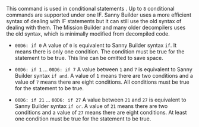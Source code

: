 This command is used in conditional statements . Up to `8` conditional commands are supported under one IF. Sanny Builder uses a more efficient syntax of dealing with IF statements but it can still use the old syntax of dealing with them. The Mission Builder and many older decompilers uses the old syntax, which is minimally modified from decompiled code.

- `00D6: if 0`
  A value of `0` is equivalent to Sanny Builder syntax `if`. It means there is only one condition. The condition must be true for the statement to be true. This line can be omitted to save space.

- `00D6: if 1` ... `00D6: if 7`
  A value between `1` and `7` is equivalent to Sanny Builder syntax `if and`. A value of `1` means there are two conditions and a value of `7` means there are eight conditions. All conditions must be true for the statement to be true.
- `00D6: if 21` ... `00D6: if 27`
  A value between `21` and `27` is equivalent to Sanny Builder syntax `if or`. A value of `21` means there are two conditions and a value of `27` means there are eight conditions. At least one condition must be true for the statement to be true.
